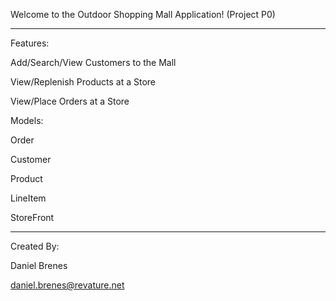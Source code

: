 Welcome to the Outdoor Shopping Mall Application! (Project P0)

-----------------

Features:

Add/Search/View Customers to the Mall

View/Replenish Products at a Store

View/Place Orders at a Store



Models:

Order

Customer

Product

LineItem

StoreFront


-----------------


Created By:

Daniel Brenes

daniel.brenes@revature.net
